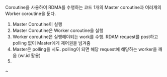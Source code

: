 Coroutine을 사용하여 RDMA를 수행하는 코드
1개의 Master coroutine과 여러개의 Worker coroutine을 둔다.

1. Master Coroutine이 실행
2. Master Coroutine은 Worker coroutine을 실행
3. Worker coroutine은 실행해야되는 work를 수행. RDAM request를 post하고 polling 없이 Master에게 제어권을 넘겨줌
4. Master은 polling을 시도. polling이 되면 해당 request에 해당하는 worker을 깨움 (wr.id 활용)
5.
~                